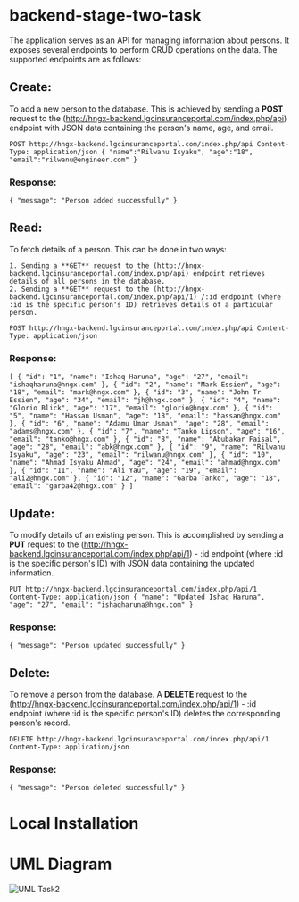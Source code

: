 # backend-stage-two-task

The application serves as an API for managing information about persons. It exposes several endpoints to perform CRUD operations on the data. The supported endpoints are as follows:

## Create: 
To add a new person to the database. This is achieved by sending a **POST** request to the (http://hngx-backend.lgcinsuranceportal.com/index.php/api) endpoint with JSON data containing the person's name, age, and email.

`POST http://hngx-backend.lgcinsuranceportal.com/index.php/api
Content-Type: application/json
{
    "name":"Rilwanu Isyaku",
    "age":"18",
    "email":"rilwanu@engineer.com"
}`

### Response:
`{
    "message": "Person added successfully"
}
`

## Read: 
To fetch details of a person. This can be done in two ways:

    1. Sending a **GET** request to the (http://hngx-backend.lgcinsuranceportal.com/index.php/api) endpoint retrieves details of all persons in the database.
    2. Sending a **GET** request to the (http://hngx-backend.lgcinsuranceportal.com/index.php/api/1) /:id endpoint (where :id is the specific person's ID) retrieves details of a particular person.

`POST http://hngx-backend.lgcinsuranceportal.com/index.php/api
 Content-Type: application/json`

 ### Response:
 `[
    {
        "id": "1",
        "name": "Ishaq Haruna",
        "age": "27",
        "email": "ishaqharuna@hngx.com"
    },
    {
        "id": "2",
        "name": "Mark Essien",
        "age": "18",
        "email": "mark@hngx.com"
    },
    {
        "id": "3",
        "name": "John Tr Essien",
        "age": "34",
        "email": "jh@hngx.com"
    },
    {
        "id": "4",
        "name": "Glorio Blick",
        "age": "17",
        "email": "glorio@hngx.com"
    },
    {
        "id": "5",
        "name": "Hassan Usman",
        "age": "18",
        "email": "hassan@hngx.com"
    },
    {
        "id": "6",
        "name": "Adamu Umar Usman",
        "age": "28",
        "email": "adams@hngx.com"
    },
    {
        "id": "7",
        "name": "Tanko Lipson",
        "age": "16",
        "email": "tanko@hngx.com"
    },
    {
        "id": "8",
        "name": "Abubakar Faisal",
        "age": "28",
        "email": "abk@hngx.com"
    },
    {
        "id": "9",
        "name": "Rilwanu Isyaku",
        "age": "23",
        "email": "rilwanu@hngx.com"
    },
    {
        "id": "10",
        "name": "Ahmad Isyaku Ahmad",
        "age": "24",
        "email": "ahmad@hngx.com"
    },
    {
        "id": "11",
        "name": "Ali Yau",
        "age": "19",
        "email": "ali2@hngx.com"
    },
    {
        "id": "12",
        "name": "Garba Tanko",
        "age": "18",
        "email": "garba42@hngx.com"
    }
]`


## Update: 
To modify details of an existing person. This is accomplished by sending a **PUT** request to the (http://hngx-backend.lgcinsuranceportal.com/index.php/api/1) - :id endpoint (where :id is the specific person's ID) with JSON data containing the updated information.

`PUT http://hngx-backend.lgcinsuranceportal.com/index.php/api/1
Content-Type: application/json
{
    "name": "Updated Ishaq Haruna",
    "age": "27",
    "email": "ishaqharuna@hngx.com"
}`

### Response:
`{
    "message": "Person updated successfully"
}
`

## Delete: 
To remove a person from the database. A **DELETE** request to the (http://hngx-backend.lgcinsuranceportal.com/index.php/api/1) - :id endpoint (where :id is the specific person's ID) deletes the corresponding person's record.

`DELETE http://hngx-backend.lgcinsuranceportal.com/index.php/api/1
 Content-Type: application/json`

### Response:
`{
    "message": "Person deleted successfully"
}
`


# Local Installation




# UML Diagram

![UML Task2](https://github.com/ridwanishaq/hngx-backend-task2/assets/76391957/417e9914-4cf4-45fc-ba88-f244742afd4e)











